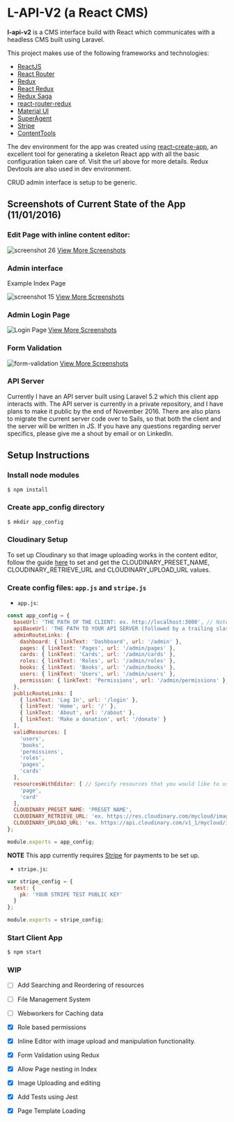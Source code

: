 # L-API-V2 (a React CMS)

**l-api-v2** is a CMS interface build with React which communicates with a headless CMS built using Laravel.

This project makes use of the following frameworks and technologies:
- [ReactJS](https://facebook.github.io/react/)
- [React Router](https://github.com/reactjs/react-router)
- [Redux](http://redux.js.org)
- [React Redux](https://github.com/reactjs/react-redux)
- [Redux Saga](https://github.com/yelouafi/redux-saga)
- [react-router-redux](https://github.com/reactjs/react-router-redux)
- [Material UI](http://www.material-ui.com/)
- [SuperAgent](https://github.com/visionmedia/superagent)
- [Stripe](https://stripe.com)
- [ContentTools](http://getcontenttools.com)

The dev environment for the app was created using [react-create-app](https://github.com/facebookincubator/create-react-app), an excellent tool for generating a skeleton React app with all the basic configuration taken care of. Visit the url above for more details. Redux Devtools are also used in dev environment.

CRUD admin interface is setup to be generic. 

## Screenshots of Current State of the App (11/01/2016)

### Edit Page with inline content editor:

![screenshot 26](https://cloud.githubusercontent.com/assets/3317231/19921089/9515d7b0-a099-11e6-844c-2cea95409b1e.png)
[View More Screenshots](https://github.com/joekrump/l-api-v2/wiki/Pages)

### Admin interface

Example Index Page

![screenshot 15](https://cloud.githubusercontent.com/assets/3317231/19921266/60d87e2a-a09a-11e6-9de9-888450f749e3.png)
[View More Screenshots](https://github.com/joekrump/l-api-v2/wiki/Admin-Interface)

### Admin Login Page

![Login Page](https://cloud.githubusercontent.com/assets/3317231/19920832/44d71468-a098-11e6-9a0a-7408c6bf37d7.PNG)
[View More Screenshots](https://github.com/joekrump/l-api-v2/wiki/Authentication)

### Form Validation

![form-validation](https://cloud.githubusercontent.com/assets/3317231/19921003/19873f1c-a099-11e6-92a8-4ed1ce6ba7d3.PNG)
[View More Screenshots](https://github.com/joekrump/l-api-v2/wiki/Form-Validation)

### API Server

Currently I have an API server built using Laravel 5.2 which this client app interacts with. The API server is currently in a private repository, and I have plans to make it public by the end of November 2016. There are also plans to migrate the current server code over to Sails, so that both the client and the server will be written in JS. If you have any questions regarding server specifics, please give me a shout by email or on LinkedIn.

## Setup Instructions

### Install node modules
```bash
$ npm install
```

### Create app_config directory
```bash
$ mkdir app_config
```

### Cloudinary Setup

To set up Cloudinary so that image uploading works in the content editor, follow the guide [here](http://getcontenttools.com/tutorials/image-uploads-with-cloudinary) to set and get the CLOUDINARY_PRESET_NAME, CLOUDINARY_RETRIEVE_URL and CLOUDINARY_UPLOAD_URL values.

### Create config files: `app.js` and `stripe.js`

- `app.js`:
```javascript
const app_config = {
  baseUrl: 'THE PATH OF THE CLIENT: ex. http://localhost:3000', // Note: If you are unsure what this is, try running `npm start` to see.
  apiBaseUrl: 'THE PATH TO YOUR API SERVER (followed by a trailing slash "/"): ex. http://localhost:8000/api/',
  adminRouteLinks: {
    dashboard: { linkText: 'Dashboard', url: '/admin' },
    pages: { linkText: 'Pages', url: '/admin/pages' },
    cards: { linkText: 'Cards', url: '/admin/cards' },
    roles: { linkText: 'Roles', url: '/admin/roles' },
    books: { linkText: 'Books', url: '/admin/books' },
    users: { linkText: 'Users', url: '/admin/users' },
    permission: { linkText: 'Permissions', url: '/admin/permissions' },
  },
  publicRouteLinks: [
    { linkText: 'Log In', url: '/login' },
    { linkText: 'Home', url: '/' },
    { linkText: 'About', url: '/about' },
    { linkText: 'Make a donation', url: '/donate' }
  ],
  validResources: [
    'users',
    'books',
    'permissions',
    'roles',
    'pages',
    'cards'
  ],
  resourcesWithEditor: [ // Specify resources that you would like to use the inline editor for rather than a form.
    'page',
    'card'
  ],
  CLOUDINARY_PRESET_NAME: 'PRESET NAME',
  CLOUDINARY_RETRIEVE_URL: 'ex. https://res.cloudinary.com/mycloud/image/upload',
  CLOUDINARY_UPLOAD_URL: 'ex. https://api.cloudinary.com/v1_1/mycloud/image/upload'
};

module.exports = app_config;
```

**NOTE** This app currently requires [Stripe](https://stripe.com/) for payments to be set up.

- `stripe.js`:
```javascript
var stripe_config = {
  test: {
    pk: 'YOUR STRIPE TEST PUBLIC KEY'
  }
};

module.exports = stripe_config; 
```

### Start Client App

```bash
$ npm start
```

### WIP

- [ ] Add Searching and Reordering of resources
- [ ] File Management System
- [ ] Webworkers for Caching data
- [x] Role based permissions
- [x] Inline Editor with image upload and manipulation functionality.
- [x] Form Validation using Redux
- [x] Allow Page nesting in Index
- [x] Image Uploading and editing
- [x] Add Tests using Jest
- [x] Page Template Loading
 
